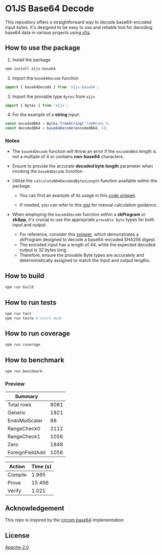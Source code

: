 # O1JS Base64 Decode

This repository offers a straightforward way to decode base64-encoded input bytes. It's designed to be easy to use and reliable tool for decoding base64 data in various projects using [o1js](https://docs.minaprotocol.com/zkapps/o1js/).

## How to use the package

1. Install the package

```sh
npm install o1js-base64
```

2. Import the `base64Decode` function

```typescript
import { base64Decode } from 'o1js-base64';
```

3. Import the provable type `Bytes` from `o1js`

```typescript
import { Bytes } from 'o1js';
```

4. For the example of a **string** input:

```typescript
const encodedB64 = Bytes.fromString('7xQM+vU=');
const decodedB64 = base64Decode(encodedB64, 5);
```

### Notes

- The `base64Decode` function will throw an error if the `encodedB64` length is not a multiple of 4 or contains **non-base64** characters.

- Ensure to provide the accurate **decoded byte length** parameter when invoking the `base64Decode` function.

- Utilize the `calculateB64DecodedBytesLength` function available within the package.

  - You can find an example of its usage in this [code snippet](https://github.com/Shigoto-dev19/o1js-base64/blob/main/src/base64.test.ts#L10-L17).

  - If needed, you can refer to this [gist](https://gist.github.com/carlos-jenkins/3d28f9b05b5ae679ae5efe13d9cff9e8) for manual calculation guidance.

- When employing the `base64Decode` function within a **zkProgram** or **zkApp**, it's crucial to use the appropriate `provable Byte` types for both input and output.

  - For reference, consider this [snippet](https://github.com/Shigoto-dev19/o1js-base64/blob/main/src/run.ts#L7-L20), which demonstrates a zkProgram designed to decode a base64-encoded SHA256 digest.
  - The encoded input has a length of 44, while the expected decoded output is 32 bytes long.
  - Therefore, ensure the provable Byte types are accurately and deterministically assigned to match the input and output lengths.

## How to build

```sh
npm run build
```

## How to run tests

```sh
npm run test
npm run testw # watch mode
```

## How to run coverage

```sh
npm run coverage
```

## How to benchmark

```sh
npm run benchmark
```

### Preview

| Summary         |      |
| --------------- | ---- |
| Total rows      | 8081 |
| Generic         | 1921 |
| EndoMulScalar   | 88   |
| RangeCheck0     | 2112 |
| RangeCheck1     | 1056 |
| Zero            | 1848 |
| ForeignFieldAdd | 1056 |

| Action  | Time (s) |
| ------- | -------- |
| Compile | 1.985    |
| Prove   | 15.496   |
| Verify  | 1.021    |

## Acknowledgement

This repo is inspired by the [circom base64](https://github.com/zkemail/zk-email-verify/blob/main/packages/circuits/lib/base64.circom)
implementation.

## License

[Apache-2.0](LICENSE)
